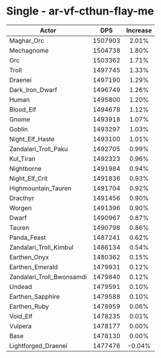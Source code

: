 # Single - ar-vf-cthun-flay-me
| Actor | DPS | Increase |
|---|:---:|:---:|
|Maghar_Orc|1507903|2.01%|
|Mechagnome|1504738|1.80%|
|Orc|1503362|1.71%|
|Troll|1497745|1.33%|
|Draenei|1497190|1.29%|
|Dark_Iron_Dwarf|1496749|1.26%|
|Human|1495800|1.20%|
|Blood_Elf|1494678|1.12%|
|Gnome|1493918|1.07%|
|Goblin|1493297|1.03%|
|Night_Elf_Haste|1493100|1.01%|
|Zandalari_Troll_Paku|1492705|0.99%|
|Kul_Tiran|1492323|0.96%|
|Nightborne|1491984|0.94%|
|Night_Elf_Crit|1491836|0.93%|
|Highmountain_Tauren|1491704|0.92%|
|Dracthyr|1491456|0.90%|
|Worgen|1491396|0.90%|
|Dwarf|1490967|0.87%|
|Tauren|1490798|0.86%|
|Panda_Feast|1487241|0.62%|
|Zandalari_Troll_Kimbul|1486134|0.54%|
|Earthen_Onyx|1480362|0.15%|
|Earthen_Emerald|1479931|0.12%|
|Zandalari_Troll_Bwonsamdi|1479840|0.12%|
|Undead|1479591|0.10%|
|Earthen_Sapphire|1479588|0.10%|
|Earthen_Ruby|1478959|0.06%|
|Void_Elf|1478235|0.01%|
|Vulpera|1478177|0.00%|
|Base|1478130|0.00%|
|Lightforged_Draenei|1477476|-0.04%|
